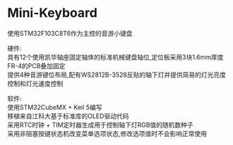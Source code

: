 # Mini-Keyboard
使用STM32F103C8T6作为主控的音游小键盘  
  
硬件:  
具有12个使用凯华轴座固定轴体的标准机械键盘轴位,定位板采用3块1.6mm厚度FR-4的PCB叠加固定  
提供4种音游键位布局,配有WS2812B-3528反贴的轴下灯并提供简易的灯光亮度控制和灯光速度控制  
  
软件:  
使用STM32CubeMX + Keil 5编写  
移植来自江科大基于标准库的OLED驱动代码  
采用RTC时钟 + TIM定时器生成用于控制轴下灯RGB值的随机数种子  
采用非阻塞按键状态机改变菜单选项状态,修改选项值时不会影响正常使用
